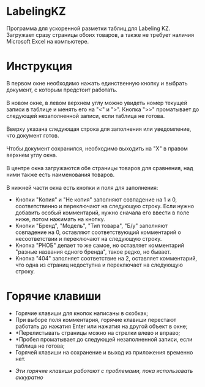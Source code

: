 # LabelingKZ
Программа для ускоренной разметки таблиц для Labeling KZ. Загружает сразу страницы обоих товаров, а также не требует наличия Microsoft Excel на компьютере.
# Инструкция
В первом окне необходимо нажать единственную кнопку и выбрать документ, с которым предстоит работать.  
<br />
В новом окне, в левом верхнем углу можно увидеть номер текущей записи в таблице и менять его на "<" и ">". Кнопка ">>" проматывает до следующей незаполненной записи, если таблица не готова.  
<br />
Вверху указана следующая строка для заполнения или уведомление, что документ готов.  
<br />
Чтобы документ сохранился, необходимо выходить на "Х" в правом верхнем углу окна.  
<br />
В центре окна загружаются обе страницы товаров для сравнения, над ними также есть наименования товаров.  
<br />
В нижней части окна есть кнопки и поля для заполнения:
- Кнопки "Копия" и "Не копия" заполняют совпадение на 1 и 0, соответственно и переключают на следующую строку. Если нужно добавить особый комментарий, нужно сначала его ввести в поле ниже, потом нажимать на кнопку.
- Кнопки "Бренд", "Модель", "Тип товара", "Б/у" заполняют совпадение на 0, оставляют соответствующий комментарий о несоответствии и переключают на следующую строку.
- Кнопка "РНОБ" делает то же самое, но оставляет комментарий "разные названия одного бренда", такое редко, но бывает.
- Кнопка "404" заполняет соответствие на 2, оставляет комментарий, что одна из страниц недоступна и переключает на следующую строку.
# Горячие клавиши
- Горячие клавиши для кнопок написаны в скобках;
- При выборе поля комментария, горячие клавиши перестают работать до нажатия Enter или нажатия на другой объект в окне;
- *Перелистывать страницы можно на стрелки влево и вправо;
- *Пробел проматывает до следующей незаполненной записи, если таблица не готова;
- Горячей клавиши на сохранение и выход из приложения временно нет.
* *Эти горячие клавиши работают с проблемами, пока использовать аккуратно*
